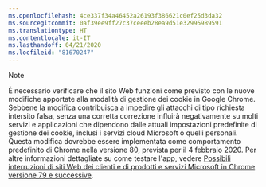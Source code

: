```yaml
---
ms.openlocfilehash: 4ce337f34a46452a26193f386621c0ef25d3da32
ms.sourcegitcommit: 0af39ee9ff27c37ceeeb28ea9d51e32995989591
ms.translationtype: HT
ms.contentlocale: it-IT
ms.lasthandoff: 04/21/2020
ms.locfileid: "81670247"
---
```

> [!NOTE] 
> È necessario verificare che il sito Web funzioni come previsto con le nuove modifiche apportate alla modalità di gestione dei cookie in Google Chrome. Sebbene la modifica contribuisca a impedire gli attacchi di tipo richiesta intersito falsa, senza una corretta correzione influirà negativamente su molti servizi e applicazioni che dipendono dalle attuali impostazioni predefinite di gestione dei cookie, inclusi i servizi cloud Microsoft o quelli personali. Questa modifica dovrebbe essere implementata come comportamento predefinito di Chrome nella versione 80, prevista per il 4 febbraio 2020. Per altre informazioni dettagliate su come testare l'app, vedere [Possibili interruzioni di siti Web dei clienti e di prodotti e servizi Microsoft in Chrome versione 79 e successive](https://support.microsoft.com/help/4522904/potential-disruption-to-customer-websites-in-latest-chrome).